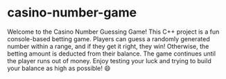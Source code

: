 # casino-number-game
Welcome to the Casino Number Guessing Game! This C++ project is a fun console-based betting game. Players can guess a randomly generated number within a range, and if they get it right, they win! Otherwise, the betting amount is deducted from their balance. The game continues until the player runs out of money. Enjoy testing your luck and trying to build your balance as high as possible! 😄
